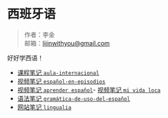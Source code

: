 # 西班牙语

> 作者：李金 <br>
> 邮箱：lijinwithyou@gmail.com

好好学西语！

- [课程笔记 `aula-internacional`](aula-internacional/README.md)
- [视频笔记 `español-en-episodios`](español-en-episodios/README.md)
- [视频笔记 `aprender español`](aprender-español/README.md)- [视频笔记 `mi vida loca`](mi-vida-loca/README.md)
- [语法笔记 `gramática-de-uso-del-español`](gramática-de-uso-del-español/README.md)
- [网站笔记 `lingualia`](lingualia/README.md)
